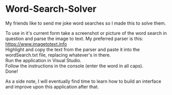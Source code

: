 # Word-Search-Solver
My friends like to send me joke word searches so I made this to solve them.

To use in it's current form take a screenshot or picture of the word search in question and parse the image to text. My preferred parser is this: https://www.imagetotext.info  
Highlight and copy the text from the parser and paste it into the wordSearch.txt file, replacing whatever's in there.  
Run the application in Visual Studio.  
Follow the instructions in the console (enter the word in all caps).  
Done!  

As a side note, I will eventually find time to learn how to build an interface and improve upon this application after that.
